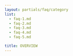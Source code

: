 ```yaml
---
layout: partials/faq/category
list:
  - faq-1.md
  - faq-2.md
  - faq-3.md
  - faq-4.md
  - faq-5.md

title: OVERVIEW
---
```

